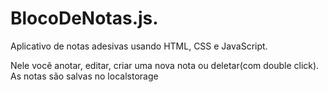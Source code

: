 # BlocoDeNotas.js.

Aplicativo de notas adesivas usando HTML, CSS e JavaScript.

Nele você anotar, editar, criar uma nova nota ou deletar(com double click).
As notas são salvas no localstorage
